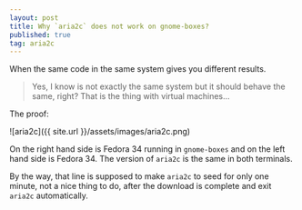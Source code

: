 ```yaml
---
layout: post
title: Why `aria2c` does not work on gnome-boxes?
published: true
tag: aria2c
---
```


When the same code in the same system gives you different results.

>  Yes, I know is not exactly the same system but it should behave the same, right? That is the thing with virtual machines...

The proof:

 ![aria2c]({{ site.url }}/assets/images/aria2c.png)

On the right hand side is Fedora 34 running in `gnome-boxes` and on the left hand side is Fedora 34. The version of `aria2c` is the same in both terminals. 

By the way, that line is supposed to make `aria2c`  to seed for only one minute, not a nice thing to do, after the download is complete and exit `aria2c` automatically. 
